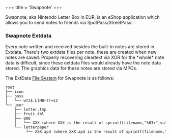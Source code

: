 +++
title = 'Swapnote'
+++

Swapnote, aka Nintendo Letter Box in EUR, is an eShop application which
allows you to send notes to friends via SpotPass/StreetPass.

### Swapnote Extdata

Every note written and received besides the built-in notes are stored in
Extdata. There's two extdata files per note, these are created when new
notes are saved. Properly recovering cleartext via XOR for the \*whole\*
note data is difficult, since these extdata files would already have the
note data stored. The graphics data for these notes are stored via MPOs.

The ExtData [File System](Extdata#filesystem "wikilink") for Swapnote is
as follows:

```
root
├── icon
├── boss
│   └── wTJ$.LlMB~!!+s2
└── user
    ├── letter.tmp
    ├── fruit.tbl
    ├── 000
    │   └── XXX (where XXX is the result of sprintf(filename,"%03x",value); )
    └── letterpaper
         └── XXX.apd (where XXX.apd is the result of sprintf(filename,"%03x.apd",value); )
```
